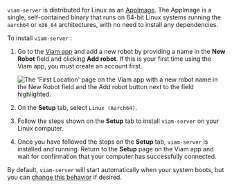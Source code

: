 `viam-server` is distributed for Linux as an [AppImage](https://appimage.org/).
The AppImage is a single, self-contained binary that runs on 64-bit Linux systems running the `aarch64` or `x86_64` architectures, with no need to install any dependencies.

To install `viam-server` :

1. Go to the [Viam app](https://app.viam.com) and add a new robot by providing a name in the **New Robot** field and clicking **Add robot**.
   If this is your first time using the Viam app, you must create an account first.

   ![The 'First Location' page on the Viam app with a new robot name in the New Robot field and the Add robot button next to the field highlighted.](/manage/app-usage/create-robot.png)

1. On the **Setup** tab, select `Linux (Aarch64)`.

1. Follow the steps shown on the **Setup** tab to install `viam-server` on your Linux computer.

1. Once you have followed the steps on the **Setup** tab, `viam-server` is installed and running.
   Return to the **Setup** page on the Viam app and wait for confirmation that your computer has successfully connected.

By default, `viam-server` will start automatically when your system boots, but you can [change this behavior](/platform/get-started/installation/manage/) if desired.
